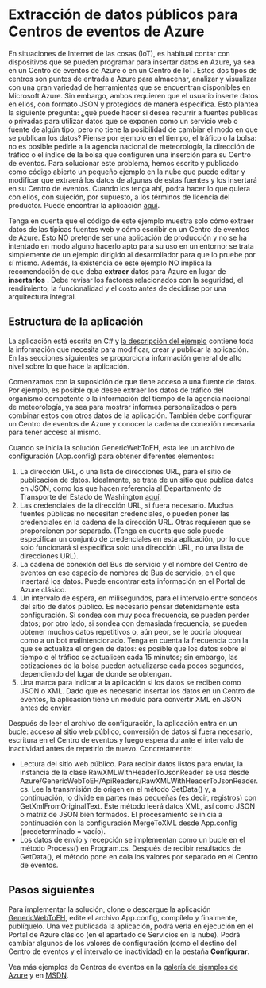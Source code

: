 <properties
   pageTitle="Extracción de datos públicos para Centros de eventos de Azure | Microsoft Azure"
   description="Información general de la importación de Centros de eventos desde un ejemplo web"
   services="event-hubs"
   documentationCenter="na"
   authors="spyrossak"
   manager="timlt"
   editor=""/>

<tags 
   ms.service="event-hubs"
   ms.devlang="na"
   ms.topic="article"
   ms.tgt_pltfrm="na"
   ms.workload="na"
   ms.date="02/05/2016"
   ms.author="spyros;sethm" />

# Extracción de datos públicos para Centros de eventos de Azure

En situaciones de Internet de las cosas (IoT), es habitual contar con dispositivos que se pueden programar para insertar datos en Azure, ya sea en un Centro de eventos de Azure o en un Centro de IoT. Estos dos tipos de centros son puntos de entrada a Azure para almacenar, analizar y visualizar con una gran variedad de herramientas que se encuentran disponibles en Microsoft Azure. Sin embargo, ambos requieren que el usuario inserte datos en ellos, con formato JSON y protegidos de manera específica. Esto plantea la siguiente pregunta: ¿qué puede hacer si desea recurrir a fuentes públicas o privadas para utilizar datos que se exponen como un servicio web o fuente de algún tipo, pero no tiene la posibilidad de cambiar el modo en que se publican los datos? Piense por ejemplo en el tiempo, el tráfico o la bolsa: no es posible pedirle a la agencia nacional de meteorología, la dirección de tráfico o el índice de la bolsa que configuren una inserción para su Centro de eventos. Para solucionar este problema, hemos escrito y publicado como código abierto un pequeño ejemplo en la nube que puede editar y modificar que extraerá los datos de algunas de estas fuentes y los insertará en su Centro de eventos. Cuando los tenga ahí, podrá hacer lo que quiera con ellos, con sujeción, por supuesto, a los términos de licencia del productor. Puede encontrar la aplicación [aquí](https://azure.microsoft.com/documentation/samples/event-hubs-dotnet-importfromweb/).

Tenga en cuenta que el código de este ejemplo muestra solo cómo extraer datos de las típicas fuentes web y cómo escribir en un Centro de eventos de Azure. Esto NO pretende ser una aplicación de producción y no se ha intentado en modo alguno hacerlo apto para su uso en un entorno; se trata simplemente de un ejemplo dirigido al desarrollador para que lo pruebe por sí mismo. Además, la existencia de este ejemplo NO implica la recomendación de que deba **extraer** datos para Azure en lugar de **insertarlos** . Debe revisar los factores relacionados con la seguridad, el rendimiento, la funcionalidad y el costo antes de decidirse por una arquitectura integral.

## Estructura de la aplicación

La aplicación está escrita en C# y [la descripción del ejemplo](https://azure.microsoft.com/documentation/samples/event-hubs-dotnet-importfromweb/) contiene toda la información que necesita para modificar, crear y publicar la aplicación. En las secciones siguientes se proporciona información general de alto nivel sobre lo que hace la aplicación.

Comenzamos con la suposición de que tiene acceso a una fuente de datos. Por ejemplo, es posible que desee extraer los datos de tráfico del organismo competente o la información del tiempo de la agencia nacional de meteorología, ya sea para mostrar informes personalizados o para combinar estos con otros datos de la aplicación. También debe configurar un Centro de eventos de Azure y conocer la cadena de conexión necesaria para tener acceso al mismo.

Cuando se inicia la solución GenericWebToEH, esta lee un archivo de configuración (App.config) para obtener diferentes elementos:

1. La dirección URL, o una lista de direcciones URL, para el sitio de publicación de datos. Idealmente, se trata de un sitio que publica datos en JSON, como los que hacen referencia al Departamento de Transporte del Estado de Washington [aquí](http://www.wsdot.wa.gov/Traffic/api/). 
2. Las credenciales de la dirección URL, si fuera necesario. Muchas fuentes públicas no necesitan credenciales, o pueden poner las credenciales en la cadena de la dirección URL. Otras requieren que se proporcionen por separado. (Tenga en cuenta que solo puede especificar un conjunto de credenciales en esta aplicación, por lo que solo funcionará si especifica solo una dirección URL, no una lista de direcciones URL).
3. La cadena de conexión del Bus de servicio y el nombre del Centro de eventos en ese espacio de nombres de Bus de servicio, en el que insertará los datos. Puede encontrar esta información en el Portal de Azure clásico.
4. Un intervalo de espera, en milisegundos, para el intervalo entre sondeos del sitio de datos público. Es necesario pensar detenidamente esta configuración. Si sondea con muy poca frecuencia, se pueden perder datos; por otro lado, si sondea con demasiada frecuencia, se pueden obtener muchos datos repetitivos o, aún peor, se le podría bloquear como a un bot malintencionado. Tenga en cuenta la frecuencia con la que se actualiza el origen de datos: es posible que los datos sobre el tiempo o el tráfico se actualicen cada 15 minutos; sin embargo, las cotizaciones de la bolsa pueden actualizarse cada pocos segundos, dependiendo del lugar de donde se obtengan. 
5. Una marca para indicar a la aplicación si los datos se reciben como JSON o XML. Dado que es necesario insertar los datos en un Centro de eventos, la aplicación tiene un módulo para convertir XML en JSON antes de enviar.

Después de leer el archivo de configuración, la aplicación entra en un bucle: acceso al sitio web público, conversión de datos si fuera necesario, escritura en el Centro de eventos y luego espera durante el intervalo de inactividad antes de repetirlo de nuevo. Concretamente:

  * Lectura del sitio web público. Para recibir datos listos para enviar, la instancia de la clase RawXMLWithHeaderToJsonReader se usa desde Azure/GenericWebToEH/ApiReaders/RawXMLWithHeaderToJsonReader.cs. Lee la transmisión de origen en el método GetData() y, a continuación, lo divide en partes más pequeñas (es decir, registros) con GetXmlFromOriginalText. Este método leerá datos XML, así como JSON o matriz de JSON bien formados. El procesamiento se inicia a continuación con la configuración MergeToXML desde App.config (predeterminado = vacío).
  * Los datos de envío y recepción se implementan como un bucle en el método Process() en Program.cs. Después de recibir resultados de GetData(), el método pone en cola los valores por separado en el Centro de eventos.

## Pasos siguientes

Para implementar la solución, clone o descargue la aplicación [GenericWebToEH](https://azure.microsoft.com/documentation/samples/event-hubs-dotnet-importfromweb/), edite el archivo App.config, compílelo y finalmente, publíquelo. Una vez publicada la aplicación, podrá verla en ejecución en el Portal de Azure clásico (en el apartado de Servicios en la nube). Podrá cambiar algunos de los valores de configuración (como el destino del Centro de eventos y el intervalo de inactividad) en la pestaña **Configurar**.

Vea más ejemplos de Centros de eventos en la [galería de ejemplos de Azure](https://azure.microsoft.com/documentation/samples/?service=event-hubs) y en [MSDN](https://code.msdn.microsoft.com/site/search?query=event%20hubs&f%5B0%5D.Value=event%20hubs&f%5B0%5D.Type=SearchText&ac=5).

<!---HONumber=AcomDC_0211_2016-->